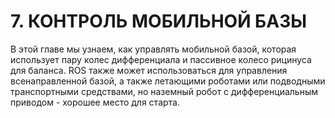 # 7. КОНТРОЛЬ МОБИЛЬНОЙ БАЗЫ

В этой главе мы узнаем, как управлять мобильной базой, которая использует пару колес дифференциала и пассивное колесо рицинуса для баланса. ROS также может использоваться для управления всенаправленной базой, а также летающими роботами или подводными транспортными средствами, но наземный робот с дифференциальным приводом - хорошее место для старта.

